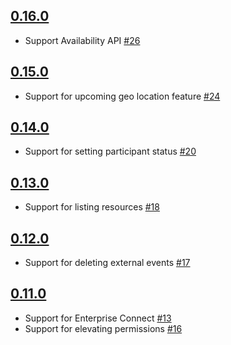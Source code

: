 ## [0.16.0]

 * Support Availability API [#26]

## [0.15.0]

 * Support for upcoming geo location feature [#24]

## [0.14.0]

 * Support for setting participant status [#20]

## [0.13.0]

 * Support for listing resources [#18]

## [0.12.0]

 * Support for deleting external events [#17]

## [0.11.0]

 * Support for Enterprise Connect [#13]
 * Support for elevating permissions [#16]


[0.11.0]: https://github.com/cronofy/cronofy-ruby/releases/tag/rel-0.11.0
[0.12.0]: https://github.com/cronofy/cronofy-ruby/releases/tag/rel-0.12.0
[0.13.0]: https://github.com/cronofy/cronofy-ruby/releases/tag/rel-0.13.0
[0.14.0]: https://github.com/cronofy/cronofy-ruby/releases/tag/rel-0.14.0
[0.15.0]: https://github.com/cronofy/cronofy-ruby/releases/tag/rel-0.15.0
[0.16.0]: https://github.com/cronofy/cronofy-ruby/releases/tag/rel-0.16.0

[#13]: https://github.com/cronofy/cronofy-ruby/pull/13
[#16]: https://github.com/cronofy/cronofy-ruby/pull/16
[#17]: https://github.com/cronofy/cronofy-ruby/pull/17
[#18]: https://github.com/cronofy/cronofy-ruby/pull/18
[#20]: https://github.com/cronofy/cronofy-ruby/pull/20
[#24]: https://github.com/cronofy/cronofy-ruby/pull/24
[#26]: https://github.com/cronofy/cronofy-ruby/pull/26
